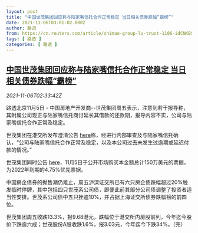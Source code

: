 ```yaml
---
layout: post
title: "中国世茂集团回应称与陆家嘴信托合作正常稳定 当日相关债券跌幅“霸榜”"
date: 2021-11-06T03:01:02.000Z
author: 路透
from: https://cn.reuters.com/article/shimao-group-lu-trust-1106-idCNKBS2HR023
tags: [ 路透 ]
categories: [ 路透 ]
---
```

<!--1636167662000-->
[中国世茂集团回应称与陆家嘴信托合作正常稳定 当日相关债券跌幅“霸榜”](https://cn.reuters.com/article/shimao-group-lu-trust-1106-idCNKBS2HR023)
------

<div>
<div><i>2021-11-06T02:33:42Z</i></div><p>路透北京11月5日 - 中国房地产开发商--世茂集团周五表示，注意到若干报导称，其附属公司现正与陆家嘴信托商讨延长其借款的还款期，报导内容不实，公司与陆家嘴信托合作正常及稳定。</p><p>世茂集团在港交所发布澄清公告 <a href="https://www1.hkexnews.hk/listedco/listconews/sehk/2021/1105/2021110501188_c.pdf">here</a>称，经进行内部审查及与陆家嘴信托确认，“公司与陆家嘴信托合作正常及稳定，以及本公司过去未发生过逾期或延迟付款的情况。”</p><p>世茂集团同时公告 <a href="https://www1.hkexnews.hk/listedco/listconews/sehk/2021/1105/2021110501182_c.pdf">here</a>，11月5日于公开市场购买本金额总计150万美元的票据，为2022年到期的4.75%优先票据。</p><p>中国房企债券的抛售潮仍难止，周五沪深证交所已有六只房企债跌幅超过20%触发临时停牌，其中包括四只世茂系公司债，即便此前其部分公司债调整了投资者适当性安排。世茂系公司债中五只挫逾10%，并占据上海证交所债券跌幅榜的前四位。</p><p>世茂集团周五收跌13.3%，报9.68港元，跌幅位于港交所内房股前列，今年迄今股价下跌逾六成；世茂股份A股收跌1.6%，报3.03元，今年迄今下跌34%。（完）</p>
</div>
